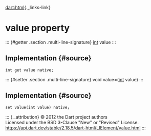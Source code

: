 [dart:html](../../dart-html/dart-html-library){._links-link}

value property
==============

::: {#getter .section .multi-line-signature}
[int](../../dart-core/int-class) value
:::

Implementation {#source}
--------------

``` {.language-dart data-language="dart"}
int get value native;
```

::: {#setter .section .multi-line-signature}
void value=([int](../../dart-core/int-class) value)
:::

Implementation {#source}
--------------

``` {.language-dart data-language="dart"}
set value(int value) native;
```

::: {._attribution}
© 2012 the Dart project authors\
Licensed under the BSD 3-Clause \"New\" or \"Revised\" License.\
<https://api.dart.dev/stable/2.18.5/dart-html/LIElement/value.html>
:::
